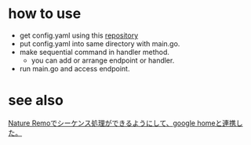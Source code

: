 # how to use
* get config.yaml using this [repository](https://github.com/NaoyaTabakomori/dump-remo-signals)
* put config.yaml into same directory with main.go.
* make sequential command in handler method.
  - you can add or arrange endpoint or handler.
* run main.go and access endpoint.

# see also
[Nature Remoでシーケンス処理ができるようにして、google homeと連携した。](https://sugaret.hatenablog.com/entry/2019/03/15/004537)
